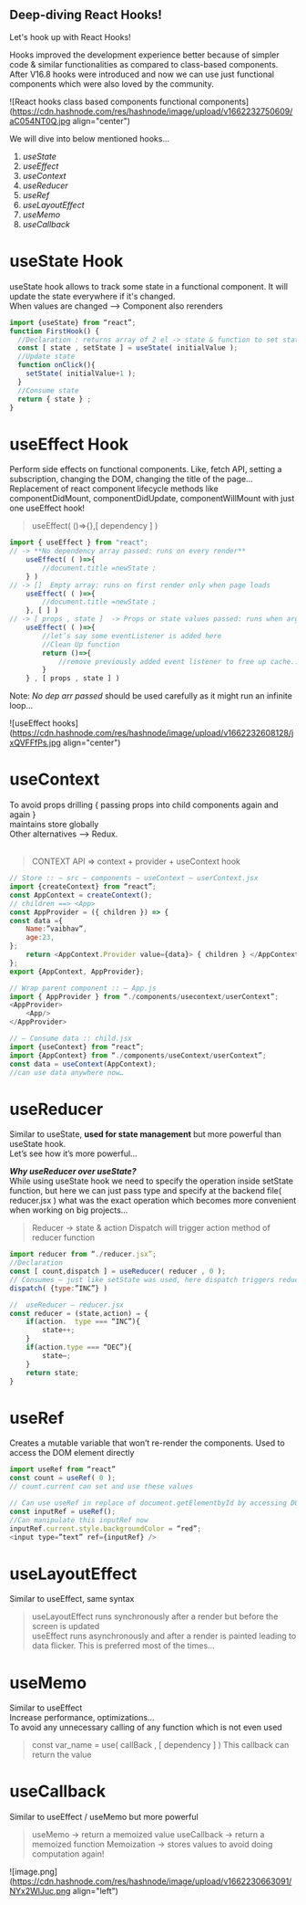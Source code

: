 ## Deep-diving React Hooks!


Let's hook up with React Hooks!

Hooks improved the development experience better because of simpler code & similar functionalities as compared to class-based components. After V16.8 hooks were introduced and now we can use just functional components which were also loved by the community.

![React hooks class based components functional components](https://cdn.hashnode.com/res/hashnode/image/upload/v1662232750609/aC054NT0Q.jpg align="center")

 We will dive into below mentioned hooks... 
1.  *useState*
2. *useEffect*
3. *useContext*
4. *useReducer*
5. *useRef*
6. *useLayoutEffect*
7. *useMemo*
8. *useCallback*

# **useState Hook** <br>

useState hook allows to track some state in a functional component. It will update the state everywhere if it's changed. <br>
When values are changed --> Component also rerenders


```javascript
import {useState} from “react”;
function FirstHook() {
  //Declaration : returns array of 2 el -> state & function to set state {obj destructuring}
  const [ state , setState ] = useState( initialValue );
  //Update state
  function onClick(){
    setState( initialValue+1 );
  }
  //Consume state
  return { state } ;
}
``` 


# **useEffect Hook** <br>

Perform side effects on functional components. Like, fetch API, setting a subscription, changing the DOM, changing the title of the page... <br>
Replacement of react component lifecycle methods like componentDidMount, componentDidUpdate, componentWillMount with just one useEffect hook!

> useEffect( ()=>{},[ dependency ]  )

```javascript
import { useEffect } from "react";
// -> **No dependency array passed: runs on every render**
	useEffect( ( )=>{
	    //document.title =newState ;
    } )
// -> []  Empty array: runs on first render only when page loads
	useEffect( ( )=>{
	    //document.title =newState ;
    }, [ ] )
// -> [ props , state ]  -> Props or state values passed: runs when args changed
	useEffect( ( )=>{
        //let’s say some eventListener is added here
        //Clean Up function
	    return ()=>{
	    	//remove previously added event listener to free up cache...
        }
    } , [ props , state ] )
``` 
Note: *No dep arr passed* should be used carefully as it might run an infinite loop… 

![useEffect hooks](https://cdn.hashnode.com/res/hashnode/image/upload/v1662232608128/jxQVFFfPs.jpg align="center")





# **useContext** <br>

To avoid props drilling { passing props into child components again and again } <br>
maintains store globally <br>
Other alternatives --> Redux. <br> <br>

> CONTEXT API ⇒ context + provider + useContext hook

```javascript
// Store :: – src – components – useContext – userContext.jsx 
import {createContext} from “react”;
const AppContext = createContext();
// children ==> <App> 
const AppProvider = ({ children }) => {
const data ={
	Name:”vaibhav”,
	age:23,
};
	return <AppContext.Provider value={data}> { children } </AppContext.Provider>;
};
export {AppContext, AppProvider};
```

```javascript
// Wrap parent component :: – App.js 
import { AppProvider } from “./components/usecontext/userContext”;
<AppProvider>
	<App/>
</AppProvider>
```

```javascript
// – Consume data :: child.jsx   
import {useContext} from “react”;
import {AppContext} from “./components/useContext/userContext”;
const data = useContext(AppContext);
//can use data anywhere now…
```



# **useReducer** <br>

Similar to useState, **used for state management** but more powerful than useState hook. <br>
Let’s see how it’s more powerful… <br>

***Why useReducer over useState?*** <br>
While using useState hook we need to specify the operation inside setState function, but here we can just pass type and specify at the backend file( reducer.jsx ) what was the exact operation which becomes more convenient when working on big projects… <br>

> Reducer → state & action
> Dispatch will trigger action method of reducer function

```javascript
import reducer from “./reducer.jsx”;
//Declaration
const [ count,dispatch ] = useReducer( reducer , 0 );  
// Consumes – just like setState was used, here dispatch triggers reducer function
dispatch( {type:”INC”} ) 
```
```javascript
//  useReducer – reducer.jsx
const reducer = (state,action) ⇒ {
    if(action.  type === “INC”){
        state++;
    }
    if(action.type === “DEC”){
  	    state–;
    }
    return state;
}
```

#  **useRef** <br>
Creates a mutable variable that won’t re-render the components. Used to access the DOM element directly
 
```javascript
import useRef from “react”
const count = useRef( 0 );
// count.current can set and use these values
```
```javascript
// Can use useRef in replace of document.getElementbyId by accessing DOM directly…
const inputRef = useRef();
//Can manipulate this inputRef now
inputRef.current.style.backgroundColor = “red”;
<input type=”text” ref={inputRef} />
```

#  **useLayoutEffect** <br>
Similar to useEffect, same syntax <br> 
> useLayoutEffect runs synchronously after a render but before the screen is updated <br>
> useEffect runs asynchronously and after a render is painted leading to data flicker. This is preferred most of the times… <br>


# **useMemo**
Similar to useEffect<br>
Increase performance, optimizations... <br>
To avoid any unnecessary calling of any function which is not even used
> const var_name = use( callBack , [ dependency ] )
This callback can return the value


#  **useCallback** <br>
Similar to useEffect / useMemo but more powerful

> useMemo → return a memoized value
> useCallback → return a memoized function
Memoization → stores values to avoid doing computation again!


![image.png](https://cdn.hashnode.com/res/hashnode/image/upload/v1662230663091/NYx2WlJuc.png align="left")




